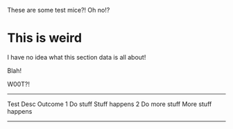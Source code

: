 These are some test mice?! Oh no!?

# This is weird

I have no idea what this section data is all about!

Blah!

W00T?!

  ------ --------------- --------------------
  Test   Desc            Outcome
  1      Do stuff        Stuff happens
  2      Do more stuff   More stuff happens
  ------ --------------- --------------------
